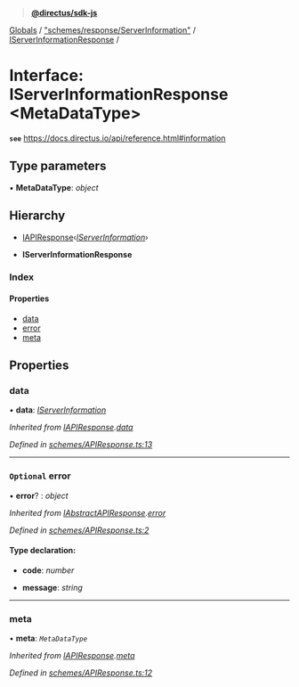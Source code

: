> **[@directus/sdk-js](../README.md)**

[Globals](../README.md) / ["schemes/response/ServerInformation"](../modules/_schemes_response_serverinformation_.md) / [IServerInformationResponse](_schemes_response_serverinformation_.iserverinformationresponse.md) /

# Interface: IServerInformationResponse <**MetaDataType**>

**`see`** https://docs.directus.io/api/reference.html#information

## Type parameters

▪ **MetaDataType**: *object*

## Hierarchy

  * [IAPIResponse](_schemes_apiresponse_.iapiresponse.md)‹*[IServerInformation](_schemes_directus_serverinformation_.iserverinformation.md)*›

  * **IServerInformationResponse**

### Index

#### Properties

* [data](_schemes_response_serverinformation_.iserverinformationresponse.md#data)
* [error](_schemes_response_serverinformation_.iserverinformationresponse.md#optional-error)
* [meta](_schemes_response_serverinformation_.iserverinformationresponse.md#meta)

## Properties

###  data

• **data**: *[IServerInformation](_schemes_directus_serverinformation_.iserverinformation.md)*

*Inherited from [IAPIResponse](_schemes_apiresponse_.iapiresponse.md).[data](_schemes_apiresponse_.iapiresponse.md#data)*

*Defined in [schemes/APIResponse.ts:13](https://github.com/direcuts/sdk-js/tree/master/schemes/APIResponse.ts#L13)*

___

### `Optional` error

• **error**? : *object*

*Inherited from [IAbstractAPIResponse](_schemes_apiresponse_.iabstractapiresponse.md).[error](_schemes_apiresponse_.iabstractapiresponse.md#optional-error)*

*Defined in [schemes/APIResponse.ts:2](https://github.com/direcuts/sdk-js/tree/master/schemes/APIResponse.ts#L2)*

#### Type declaration:

* **code**: *number*

* **message**: *string*

___

###  meta

• **meta**: *`MetaDataType`*

*Inherited from [IAPIResponse](_schemes_apiresponse_.iapiresponse.md).[meta](_schemes_apiresponse_.iapiresponse.md#meta)*

*Defined in [schemes/APIResponse.ts:12](https://github.com/direcuts/sdk-js/tree/master/schemes/APIResponse.ts#L12)*